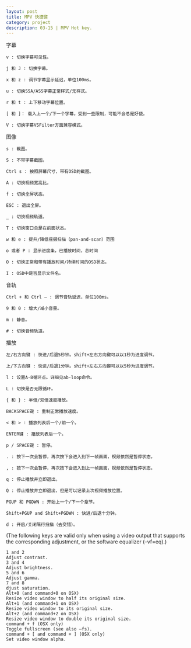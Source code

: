 ```yaml
---
layout: post
title: MPV 快捷键
category: project
description: 03-15 | MPV Hot key.
---
```


字幕

    v : 切换字幕可见性。

    j 和 J : 切换字幕。

    x 和 z : 调节字幕显示延迟，单位100ms。

    u : 切换SSA/ASS字幕正常样式/无样式。

    r 和 t : 上下移动字幕位置。

    [ 和 ]： 载入上一个/下一个字幕。受到一些限制，可能不会总是好使。

    V : 切换字幕VSFilter方面兼容模式。



图像

    s : 截图。

    S : 不带字幕截图。

    Ctrl s : 按照屏幕尺寸，带有OSD的截图。

    A : 切换视频宽高比。

    f : 切换全屏状态。

    ESC : 退出全屏。

    _ : 切换视频轨道。

    T : 切换窗口总是在前面状态。

    w 和 e : 提升/降低摇摄扫描（pan-and-scan）范围

    o 或者 P : 显示进度条，已播放时间，总时间

    O : 切换正常和带有播放时间/持续时间的OSD状态。

    I : OSD中是否显示文件名。



音轨

    Ctrl + 和 Ctrl – : 调节音轨延迟，单位100ms。

    9 和 0 : 增大/减小音量。

    m : 静音。

    # : 切换音频轨道。




播放

    左/右方向键 : 快进/后退5秒钟。shift+左右方向键可以以1秒为进度调节。

    上/下方向键 : 快进/后退1分钟。shift+左右方向键可以以5秒为进度调节。

    l : 设置A-B循环点。详细见ab-loop命令。

    L : 切换是否无限循环。

    { 和 } : 半倍/双倍速度播放。

    BACKSPACE键 : 重制正常播放速度。

    < 和 > : 播放列表后一个/前一个。

    ENTER键 : 播放列表后一个。

    p / SPACE键 : 暂停。

    . : 按下一次会暂停，再次按下会进入到下一帧画面，视频依然是暂停状态。

    , : 按下一次会暂停，再次按下会进入到上一帧画面，视频依然是暂停状态。

    q : 停止播放并立即退出。

    Q : 停止播放并立即退出，但是可以记录上次视频播放位置。

    PGUP 和 PGDWN : 开始上一个/下一个章节。

    Shift+PGUP and Shift+PGDWN : 快进/后退十分钟。

    d : 开启/关闭隔行扫描（去交错）。




(The following keys are valid only when using a video output that supports the corresponding adjustment, or the software equalizer (–vf=eq).)

    1 and 2
    Adjust contrast.
    3 and 4
    Adjust brightness.
    5 and 6
    Adjust gamma.
    7 and 8
    djust saturation.
    Alt+0 (and command+0 on OSX)
    Resize video window to half its original size.
    Alt+1 (and command+1 on OSX)
    Resize video window to its original size.
    Alt+2 (and command+2 on OSX)
    Resize video window to double its original size.
    command + f (OSX only)
    Toggle fullscreen (see also –fs).
    command + [ and command + ] (OSX only)
    Set video window alpha.
